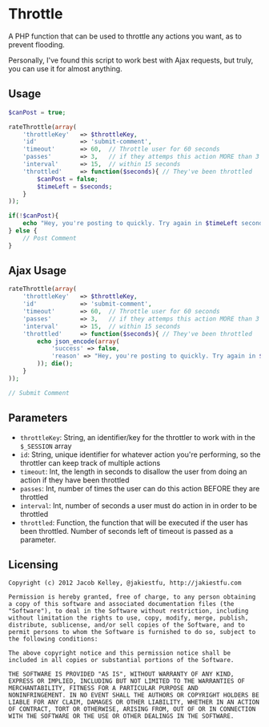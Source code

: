 # Throttle

A PHP function that can be used to throttle any actions you want, as to prevent flooding.

Personally, I've found this script to work best with Ajax requests, but truly, you can use it for almost anything.

## Usage

```php
$canPost = true;

rateThrottle(array(
	'throttleKey' 	=> $throttleKey,
	'id'        	=> 'submit-comment',
	'timeout'   	=> 60,	// Throttle user for 60 seconds
	'passes'    	=> 3,	// if they attemps this action MORE than 3 times
	'interval'  	=> 15,	// within 15 seconds
	'throttled' 	=> function($seconds){ // They've been throttled
		$canPost = false;
		$timeLeft = $seconds;
	}
));

if(!$canPost){
	echo "Hey, you're posting to quickly. Try again in $timeLeft seconds.";
} else {
	// Post Comment
}

```

## Ajax Usage

```php
rateThrottle(array(
	'throttleKey' 	=> $throttleKey,
	'id'        	=> 'submit-comment',
	'timeout'   	=> 60,	// Throttle user for 60 seconds
	'passes'    	=> 3,	// if they attemps this action MORE than 3 times
	'interval'  	=> 15,	// within 15 seconds
	'throttled' 	=> function($seconds){ // They've been throttled
		echo json_encode(array(
			'success' => false,
			'reason' => "Hey, you're posting to quickly. Try again in $timeLeft seconds."
		)); die();
	}
));

// Submit Comment

```

## Parameters

* `throttleKey`: String, an identifier/key for the throttler to work with in the `$_SESSION` array
* `id`: String, unique identifier for whatever action you're performing, so the throttler can keep track of multiple actions
* `timeout`: Int, the length in seconds to disallow the user from doing an action if they have been throttled
* `passes`: Int, number of times the user can do this action BEFORE they are throttled
* `interval`: Int, number of seconds a user must do action in in order to be throttled
* `throttled`: Function, the function that will be executed if the user has been throttled. Number of seconds left of timeout is passed as a parameter.

## Licensing
`````
Copyright (c) 2012 Jacob Kelley, @jakiestfu, http://jakiestfu.com

Permission is hereby granted, free of charge, to any person obtaining
a copy of this software and associated documentation files (the
"Software"), to deal in the Software without restriction, including
without limitation the rights to use, copy, modify, merge, publish,
distribute, sublicense, and/or sell copies of the Software, and to
permit persons to whom the Software is furnished to do so, subject to
the following conditions:

The above copyright notice and this permission notice shall be
included in all copies or substantial portions of the Software.

THE SOFTWARE IS PROVIDED "AS IS", WITHOUT WARRANTY OF ANY KIND,
EXPRESS OR IMPLIED, INCLUDING BUT NOT LIMITED TO THE WARRANTIES OF
MERCHANTABILITY, FITNESS FOR A PARTICULAR PURPOSE AND
NONINFRINGEMENT. IN NO EVENT SHALL THE AUTHORS OR COPYRIGHT HOLDERS BE
LIABLE FOR ANY CLAIM, DAMAGES OR OTHER LIABILITY, WHETHER IN AN ACTION
OF CONTRACT, TORT OR OTHERWISE, ARISING FROM, OUT OF OR IN CONNECTION
WITH THE SOFTWARE OR THE USE OR OTHER DEALINGS IN THE SOFTWARE.
`````
